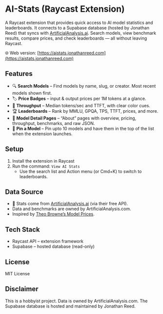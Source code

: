 # AI-Stats (Raycast Extension)

A Raycast extension that provides quick access to AI model statistics and leaderboards.
It connects to a Supabase database (hosted by Jonathan Reed) that syncs with [ArtificialAnalysis.ai](https://artificialanalysis.ai/).
Search models, view benchmark results, compare prices, and check leaderboards — all without leaving Raycast.

🌐 Web version: [https://aistats.jonathanreed.com](https://aistats.jonathanreed.com)

## Features

- 🔍 **Search Models** – Find models by name, slug, or creator. Most recent models shown first.
- 🏷️ **Price Badges** – input & output prices per 1M tokens at a glance.
- 🚀 **Throughput** – Median tokens/sec and TTFT, with clear color cues.
- 🏆 **Leaderboards** – Rank by MMLU, GPQA, TPS, TTFT, prices, and more.
- 📄 **Model Detail Pages** – “About” pages with overview, pricing, throughput, benchmarks, and raw JSON.
- 📌 **Pin a Model** – Pin upto 10 models and have them in the top of the list when the extension launches.

## Setup

1. Install the extension in Raycast
2. Run the command: `View AI Stats`
   - Use the search list and Action menu (or Cmd+K) to switch to leaderboards.

## Data Source

- 📡 Stats come from [ArtificialAnalysis.ai](https://artificialanalysis.ai/) (via their free API).
- Data and benchmarks are owned by ArtificialAnalysis.com.
- Inspired by [Theo Browne’s Model Prices](https://model-prices.vercel.app/).

## Tech Stack

- Raycast API – extension framework
- Supabase – hosted database (read-only)

## License

MIT License

## Disclaimer

This is a hobbyist project. Data is owned by ArtificialAnalysis.com.
The Supabase database is hosted and maintained by Jonathan Reed.
